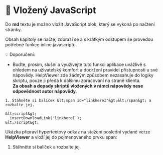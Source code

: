 # 🧩 Vložený JavaScript

Do **md** textu je možno vložit JavaScript blok, který se vykoná po načtení stránky.

Obsah kapitoly se načte, zobrazí se a s krátkým odstupem se provedou potřebné funkce inline javascriptu.

💡 Doporučení:
- Buďte, prosím, slušní a využívejte tuto funkci aplikace uvážlivě s ohledem na uživatelský komfort a dodržení pravidel přístupnosti u své nápovědy. HelpViewer zde žádným způsobem nezasahuje do logiky skriptu, pouze ji předá k dalšímu zpracování na straně klienta.  
  **Za obsah a dopady skriptů vložených v rámci nápovědy nese odpovědnost autor nápovědy.**

```
1. Stáhněte si balíček &lt;span id="linkhereI"&gt;&lt;/span&gt; a rozbalte jej.

&lt;script&gt;
  insertDownloadLink('linkhereI');
&lt;/script&gt;
```

Ukázka připraví hypertextový odkaz na stažení poslední vydané verze **HelpViewer** a vloží jej do pojmenovaného prvku span:

1. Stáhněte si balíček <span id="linkhereI"></span> a rozbalte jej.

<script>
  insertDownloadLink('linkhereI');
</script>
